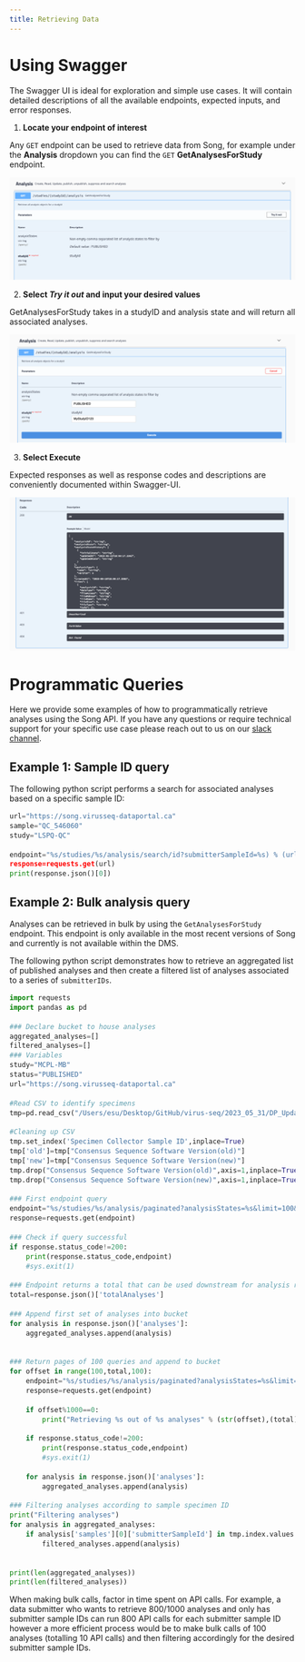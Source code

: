 ```yaml
---
title: Retrieving Data
---
```


# Using Swagger

The Swagger UI is ideal for exploration and simple use cases. It will contain detailed descriptions of all the available endpoints, expected inputs, and error responses.

1. **Locate your endpoint of interest**

Any `GET` endpoint can be used to retrieve data from Song, for example under the **Analysis** dropdown you can find the `GET` **GetAnalysesForStudy** endpoint. 


![Entity](../../assets/swagger_endpoint.png 'GetAnalysesForStudy')


2. **Select *Try it out* and input your desired values** 

GetAnalysesForStudy takes in a studyID and analysis state and will return all associated analyses.  


![Entity](../../assets/swagger_executeanalysis.png 'Execute')

3. **Select Execute** 

Expected responses as well as response codes and descriptions are conveniently documented within Swagger-UI.

![Entity](../../assets/swagger_responses.png 'Responses')

# Programmatic Queries

Here we provide some examples of how to programmatically retrieve analyses using the Song API. If you have any questions or require technical support for your specific use case please reach out to us on our [slack channel](https://overture-bio.slack.com/).

## Example 1: Sample ID query

The following python script performs a search for associated analyses based on a specific sample ID:

```python
url="https://song.virusseq-dataportal.ca"
sample="QC_546060"
study="LSPQ-QC"

endpoint="%s/studies/%s/analysis/search/id?submitterSampleId=%s) % (url,study,sample)
response=requests.get(url)
print(response.json()[0])
```

## Example 2: Bulk analysis query

Analyses can be retrieved in bulk by using the `GetAnalysesForStudy` endpoint. This endpoint is only available in the most recent versions of Song and currently is not available within the DMS. 

The following python script demonstrates how to retrieve an aggregated list of published analyses and then create a filtered list of analyses associated to a series of `submitterIDs`.

```python
import requests
import pandas as pd

### Declare bucket to house analyses
aggregated_analyses=[]
filtered_analyses=[]
### Variables
study="MCPL-MB"
status="PUBLISHED"
url="https://song.virusseq-dataportal.ca"

#Read CSV to identify specimens
tmp=pd.read_csv("/Users/esu/Desktop/GitHub/virus-seq/2023_05_31/DP_Update_consensus_seq_version.csv",sep=",")

#Cleaning up CSV
tmp.set_index('Specimen Collector Sample ID',inplace=True)
tmp['old']=tmp["Consensus Sequence Software Version(old)"]
tmp['new']=tmp["Consensus Sequence Software Version(new)"]
tmp.drop("Consensus Sequence Software Version(old)",axis=1,inplace=True)
tmp.drop("Consensus Sequence Software Version(new)",axis=1,inplace=True)

### First endpoint query
endpoint="%s/studies/%s/analysis/paginated?analysisStates=%s&limit=100&offset=0" % (url,study,status)
response=requests.get(endpoint)

### Check if query successful
if response.status_code!=200:
    print(response.status_code,endpoint)
    #sys.exit(1)

### Endpoint returns a total that can be used downstream for analysis retrieval
total=response.json()['totalAnalyses']

### Append first set of analyses into bucket
for analysis in response.json()['analyses']:
    aggregated_analyses.append(analysis)

    
### Return pages of 100 queries and append to bucket
for offset in range(100,total,100):
    endpoint="%s/studies/%s/analysis/paginated?analysisStates=%s&limit=100&offset=%s" % (url,study,status,str(offset))
    response=requests.get(endpoint)  
    
    if offset%1000==0:
        print("Retrieving %s out of %s analyses" % (str(offset),(total)))
    
    if response.status_code!=200:
        print(response.status_code,endpoint)
        #sys.exit(1)

    for analysis in response.json()['analyses']:
        aggregated_analyses.append(analysis)

### Filtering analyses according to sample specimen ID
print("Filtering analyses")
for analysis in aggregated_analyses:
    if analysis['samples'][0]['submitterSampleId'] in tmp.index.values.tolist():
        filtered_analyses.append(analysis)


print(len(aggregated_analyses))
print(len(filtered_analyses))
```

<Note title="Tip">When making bulk calls, factor in time spent on API calls. For example, a data submitter who wants to retrieve 800/1000 analyses and only has submitter sample IDs can run 800 API calls for each submitter sample ID however a more efficient process would be to make bulk calls of 100 analyses (totalling 10 API calls) and then filtering accordingly for the desired submitter sample IDs.</Note>
